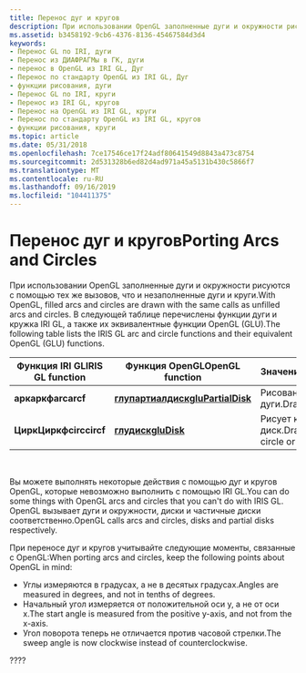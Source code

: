 ```yaml
---
title: Перенос дуг и кругов
description: При использовании OpenGL заполненные дуги и окружности рисуются с помощью тех же вызовов, что и незаполненные дуги и круги. В следующей таблице перечислены функции дуги и кружка IRI GL, а также их эквивалентные функции OpenGL (GLU).
ms.assetid: b3458192-9cb6-4376-8136-45467584d3d4
keywords:
- Перенос GL по IRI, дуги
- Перенос из ДИАФРАГМы в ГК, дуги
- перенос в OpenGL из IRI GL, Дуг
- Перенос по стандарту OpenGL из IRI GL, Дуг
- функции рисования, дуги
- Перенос GL по IRI, круги
- Перенос из IRI GL, кругов
- Перенос на OpenGL из IRI GL, круги
- Перенос по стандарту OpenGL из IRI GL, кругов
- функции рисования, круги
ms.topic: article
ms.date: 05/31/2018
ms.openlocfilehash: 7ce17546ce17f24adf80641549d8843a473c8754
ms.sourcegitcommit: 2d531328b6ed82d4ad971a45a5131b430c5866f7
ms.translationtype: MT
ms.contentlocale: ru-RU
ms.lasthandoff: 09/16/2019
ms.locfileid: "104411375"
---
```

# <a name="porting-arcs-and-circles"></a><span data-ttu-id="f1e6c-114">Перенос дуг и кругов</span><span class="sxs-lookup"><span data-stu-id="f1e6c-114">Porting Arcs and Circles</span></span>

<span data-ttu-id="f1e6c-115">При использовании OpenGL заполненные дуги и окружности рисуются с помощью тех же вызовов, что и незаполненные дуги и круги.</span><span class="sxs-lookup"><span data-stu-id="f1e6c-115">With OpenGL, filled arcs and circles are drawn with the same calls as unfilled arcs and circles.</span></span> <span data-ttu-id="f1e6c-116">В следующей таблице перечислены функции дуги и кружка IRI GL, а также их эквивалентные функции OpenGL (GLU).</span><span class="sxs-lookup"><span data-stu-id="f1e6c-116">The following table lists the IRIS GL arc and circle functions and their equivalent OpenGL (GLU) functions.</span></span>



| <span data-ttu-id="f1e6c-117">Функция IRI GL</span><span class="sxs-lookup"><span data-stu-id="f1e6c-117">IRIS GL function</span></span> | <span data-ttu-id="f1e6c-118">Функция OpenGL</span><span class="sxs-lookup"><span data-stu-id="f1e6c-118">OpenGL function</span></span>                          | <span data-ttu-id="f1e6c-119">Значение</span><span class="sxs-lookup"><span data-stu-id="f1e6c-119">Meaning</span></span>                 |
|------------------|------------------------------------------|-------------------------|
| <span data-ttu-id="f1e6c-120">**аркаркф**</span><span class="sxs-lookup"><span data-stu-id="f1e6c-120">**arcarcf**</span></span>      | [<span data-ttu-id="f1e6c-121">**глупартиалдиск**</span><span class="sxs-lookup"><span data-stu-id="f1e6c-121">**gluPartialDisk**</span></span>](glupartialdisk.md) | <span data-ttu-id="f1e6c-122">Рисование дуги.</span><span class="sxs-lookup"><span data-stu-id="f1e6c-122">Draws an arc.</span></span>           |
| <span data-ttu-id="f1e6c-123">**ЦиркЦиркф**</span><span class="sxs-lookup"><span data-stu-id="f1e6c-123">**circcircf**</span></span>    | [<span data-ttu-id="f1e6c-124">**глудиск**</span><span class="sxs-lookup"><span data-stu-id="f1e6c-124">**gluDisk**</span></span>](gludisk.md)               | <span data-ttu-id="f1e6c-125">Рисует круг или диск.</span><span class="sxs-lookup"><span data-stu-id="f1e6c-125">Draws a circle or disk.</span></span> |



 

<span data-ttu-id="f1e6c-126">Вы можете выполнять некоторые действия с помощью дуг и кругов OpenGL, которые невозможно выполнить с помощью IRI GL.</span><span class="sxs-lookup"><span data-stu-id="f1e6c-126">You can do some things with OpenGL arcs and circles that you can't do with IRIS GL.</span></span> <span data-ttu-id="f1e6c-127">OpenGL вызывает дуги и окружности, диски и частичные диски соответственно.</span><span class="sxs-lookup"><span data-stu-id="f1e6c-127">OpenGL calls arcs and circles, disks and partial disks respectively.</span></span>

<span data-ttu-id="f1e6c-128">При переносе дуг и кругов учитывайте следующие моменты, связанные с OpenGL:</span><span class="sxs-lookup"><span data-stu-id="f1e6c-128">When porting arcs and circles, keep the following points about OpenGL in mind:</span></span>

-   <span data-ttu-id="f1e6c-129">Углы измеряются в градусах, а не в десятых градусах.</span><span class="sxs-lookup"><span data-stu-id="f1e6c-129">Angles are measured in degrees, and not in tenths of degrees.</span></span>
-   <span data-ttu-id="f1e6c-130">Начальный угол измеряется от положительной оси y, а не от оси x.</span><span class="sxs-lookup"><span data-stu-id="f1e6c-130">The start angle is measured from the positive y-axis, and not from the x-axis.</span></span>
-   <span data-ttu-id="f1e6c-131">Угол поворота теперь не отличается против часовой стрелки.</span><span class="sxs-lookup"><span data-stu-id="f1e6c-131">The sweep angle is now clockwise instead of counterclockwise.</span></span>

<span data-ttu-id="f1e6c-132">??</span><span class="sxs-lookup"><span data-stu-id="f1e6c-132">??</span></span>

 

 




